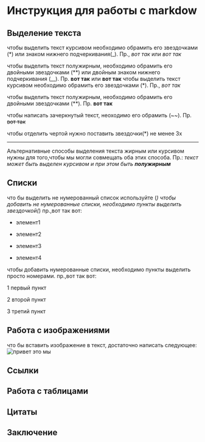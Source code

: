 # Инструкция для работы с markdow

## Выделение текста

чтобы выделить текст курсивом необходимо обрамить его звездочками (*) или знаком нижнего подчеркивания(_). Пр., *вот так* или _вот так_

чтобы выделить текст полужирным, необходимо обрамить его двойными звездочками (**) или двойным знаком нижнего подчеркивания (__). Пр. **вот так** или __вот так__
чтобы выделить текст курсивом необходимо обрамить его звездочками (*). Пр., *вот так*

чтобы выделить текст полужирным, необходимо обрамить его двойными звездочками (**). Пр. **вот так**

чтобы написать зачеркнутый текст, неоходимо его обрамить (~~). 
Пр. ~~вот так~~

чтобы отделить чертой нужно поставить звездочки(*) не менее 3х 
****

Альтернативные способы выделения текста жирным или курсивом нужны для того,чтобы мы могли  совмещать оба этих способа. Пр.: _текст может быть выделен курсивом  и при этом быть **полужирным**_



## Cписки

что бы выделить не нумерованный список используйте (*)
чтобы добавить не нумерованные списки, необходимо пункты выделить звездочкой(*)
пр.,вот так вот:
 
 * элемент1

 * элемент2

 * элемент3

 * элемент4


чтобы добавить нумерованные списки, необходимо пункты выделить просто номерами.
пр.,вот так вот:

1 первый пункт

2 второй пункт

3 третий пункт


## Работа с изображениями

что бы вставить изображение в текст, достаточно написать следующее:
![привет это мы](6ddf0b16d44e742053f7d69d5ff7d1bb.jpg)

## Ссылки

## Работа с таблицами

## Цитаты

## Заключение
